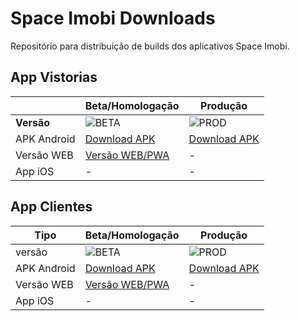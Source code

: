 # Space Imobi Downloads

Repositório para distribuição de builds dos aplicativos Space Imobi.

## App Vistorias 

|         | Beta/Homologação                                                                      | Produção                                                                     |
| ----------- | ------------------------------------------------------------------------------------- | ---------------------------------------------------------------------------- |
| **Versão** | ![BETA](https://img.shields.io/badge/dynamic/json?label=versão&query=$.version&url=https://spaceimobi.github.io/public/spaceimobi-vistorias-beta.json&color=green)  | ![PROD](https://img.shields.io/badge/dynamic/json?label=versão&query=$.version&url=https://spaceimobi.github.io/public/spaceimobi-vistorias.json&color=lemon) |
| APK Android | [Download APK](https://spaceimobi.github.io/public/spaceimobi-vistorias-beta.apk) | [Download APK](https://spaceimobi.github.io/public/spaceimobi-vistorias.apk) |
| Versão WEB  | [Versão WEB/PWA](https://spaceimobi.github.io/vistorias/)                                 | -                                                                            |
| App iOS     | -                                                                                     | -                                                                            |

## App Clientes

| Tipo        | Beta/Homologação                                                                     | Produção                                                                        |
| ----------- | ------------------------------------------------------------------------------------ | ------------------------------------------------------------------------------- |
| versão | ![BETA](https://img.shields.io/badge/dynamic/json?label=versão&query=$.version&url=https://spaceimobi.github.io/public/spaceimobi-clientes-beta.json&color=green)  | ![PROD](https://img.shields.io/badge/dynamic/json?label=versão&query=$.version&url=https://spaceimobi.github.io/public/spaceimobi-clientes.json&color=lemon) |
| APK Android | [Download APK](https://spaceimobi.github.io/public/spaceimobi-clientes-beta.apk) | [Download APK](https://spaceimobi.github.io/public/spaceimobi-clientes.apk)<br> |
| Versão WEB  | [Versão WEB/PWA](https://spaceimobi.github.io/clientes/)                                 | -                                                                               |
| App iOS     | -                                                                                    | -                                                                               |
